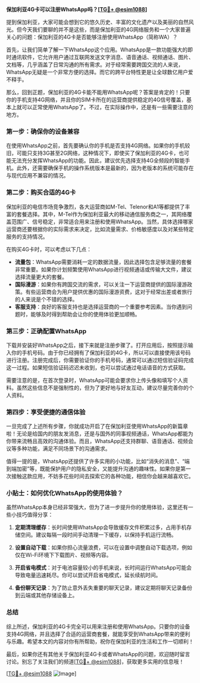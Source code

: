 **保加利亚4G卡可以注册WhatsApp吗？[[TG💪+ @esim1088](https://t.me/s/esim1088)]**

提到保加利亚，大家可能会想到它的悠久历史、丰富的文化遗产以及美丽的自然风光。但今天我们要聊的并不是这些，而是保加利亚的4G网络服务和一个大家普遍关心的问题：保加利亚的4G卡是否能够注册使用WhatsApp（简称WA）？

首先，让我们简单了解一下WhatsApp这个应用。WhatsApp是一款功能强大的即时通讯软件，它允许用户通过互联网发送文字消息、语音通话、视频通话、图片、文档等，几乎涵盖了日常沟通的所有需求。对于经常需要跨国交流的人来说，WhatsApp无疑是一个非常方便的选择。而它的跨平台特性更是让全球数亿用户爱不释手。

那么，回到正题，保加利亚的4G卡能不能用WhatsApp呢？答案是肯定的！只要你的手机支持4G网络，并且你的SIM卡所在的运营商提供稳定的4G信号覆盖，基本上就可以正常使用WhatsApp了。不过，在实际操作中，还是有一些需要注意的地方。

### **第一步：确保你的设备兼容**
在使用WhatsApp之前，首先要确认你的手机是否支持4G网络。如果你的手机较旧，可能只支持3G甚至2G网络，这种情况下，即使买了保加利亚的4G卡，也可能无法充分发挥WhatsApp的功能。因此，建议优先选择支持4G全频段的智能手机。此外，还需要确保手机的操作系统版本是最新的，因为老版本的系统可能存在与现代应用不兼容的情况。

### **第二步：购买合适的4G卡**
保加利亚的电信市场竞争激烈，各大运营商如M-Tel、Telenor和A1等都提供了丰富的套餐选择。其中，M-Tel作为保加利亚最大的移动通信服务商之一，其网络覆盖范围广、信号稳定，非常适合用来注册和使用WhatsApp。当然，具体选择哪家运营商还要根据你的实际需求来决定，比如流量需求、价格敏感度以及对某些特定服务的支持情况。

在购买4G卡时，可以考虑以下几点：
- **流量包**：WhatsApp需要消耗一定的数据流量，因此选择包含足够流量的套餐非常重要。如果你计划频繁使用WhatsApp进行视频通话或传输大文件，建议选择流量更大的套餐。
- **国际漫游**：如果你有跨国交流的需求，可以关注一下运营商提供的国际漫游政策。有些运营商会为用户提供优惠的国际漫游资费，这对于经常出差或者旅行的人来说是个不错的选择。
- **客服支持**：良好的客服支持也是选择运营商的一个重要参考因素。当你遇到问题时，能够及时得到帮助会让你的使用体验更加顺畅。

### **第三步：正确配置WhatsApp**
下载并安装好WhatsApp之后，接下来就是注册步骤了。打开应用后，按照提示输入你的手机号码。由于你已经拥有了保加利亚的4G卡，所以可以直接使用该号码进行注册。注册完成后，你需要验证你的手机号码，通常可以通过短信验证码完成这一过程。如果短信验证码迟迟未收到，也可以尝试通过电话语音的方式获取。

需要注意的是，在首次登录时，WhatsApp可能会要求你上传头像和填写个人资料。虽然这些信息不是强制性的，但为了更好地与好友互动，建议尽量完善你的个人资料。

### **第四步：享受便捷的通信体验**
一旦完成了上述所有步骤，你就成功开启了在保加利亚使用WhatsApp的新篇章啦！无论是给国内的朋友发消息，还是与国外的同事视频通话，WhatsApp都能为你带来流畅且高效的沟通体验。而且，WhatsApp还支持群聊、语音通话、视频会议等多种功能，满足不同场景下的沟通需求。

值得一提的是，WhatsApp还提供了许多实用的小功能，比如“消失的消息”、“端到端加密”等，既能保护用户的隐私安全，又能提升沟通的趣味性。如果你是第一次接触这款应用，不妨多花些时间去探索它的各种功能，相信你会越来越喜欢它。

### **小贴士：如何优化WhatsApp的使用体验？**

虽然WhatsApp本身已经非常强大，但为了进一步提升你的使用体验，这里还有一些小技巧值得分享：

1. **定期清理缓存**：长时间使用WhatsApp会导致缓存文件积累过多，占用手机存储空间。建议每隔一段时间手动清理一下缓存，以保持手机运行流畅。
   
2. **设置自动下载**：如果你担心流量浪费，可以在设置中调整自动下载选项，例如仅在Wi-Fi环境下下载图片、视频等内容。

3. **开启省电模式**：对于电池容量较小的手机来说，长时间运行WhatsApp可能会导致电量迅速耗尽。你可以尝试开启省电模式，延长续航时间。

4. **备份聊天记录**：为了防止意外丢失重要的聊天记录，建议定期将聊天记录备份到云端或其他存储设备上。

### **总结**
综上所述，保加利亚的4G卡完全可以用来注册和使用WhatsApp。只要你的设备支持4G网络，并且选择了合适的运营商套餐，就能享受到WhatsApp带来的便利与乐趣。希望本文的内容对你有所帮助，祝你在保加利亚的生活和工作一切顺利！

最后，如果你还有其他关于保加利亚4G卡或者WhatsApp的问题，欢迎随时留言讨论。别忘了关注我们的频道[[TG💪+ @esim1088](https://t.me/s/esim1088)]，获取更多实用的信息哦！

[[TG💪+ @esim1088](https://t.me/s/esim1088) ![Image](https://i.postimg.cc/4NQfJmqS/Snipaste-2025-05-13-00-14-12.png)]